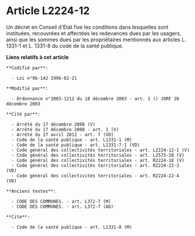# Article L2224-12

Un décret en Conseil d'Etat fixe les conditions dans lesquelles sont instituées, recouvrées et affectées les redevances dues
par les usagers, ainsi que les sommes dues par les propriétaires mentionnés aux articles L. 1331-1 et L. 1331-8 du code de la
santé publique.

**Liens relatifs à cet article**

	**Codifié par**:

	  - Loi n°96-142 1996-02-21

	**Modifié par**:

	  - Ordonnance n°2003-1212 du 18 décembre 2003 - art. 3 () JORF 20 décembre 2003

	**Cité par**:

	  - Arrêté du 17 décembre 2008 (V)
	  - Arrêté du 17 décembre 2008 - art. 1 (V)
	  - Arrêté du 27 avril 2012 - art. 7 (VD)
	  - Code de la santé publique - art. L1331-1 (M)
	  - Code de la santé publique - art. L1331-7-1 (VD)
	  - Code général des collectivités territoriales - art. L2224-12-1 (V)
	  - Code général des collectivités territoriales - art. L2573-28 (V)
	  - Code général des collectivités territoriales - art. R2224-18 (V)
	  - Code général des collectivités territoriales - art. R2224-22-3 (VD)
	  - Code général des collectivités territoriales - art. R2224-22-4 (VD)

	**Anciens textes**:

	  - CODE DES COMMUNES. - art. L372-7 (M)
	  - CODE DES COMMUNES. - art. L372-7 (Ab)

	**Cite**:

	  - Code de la santé publique - art. L1331-8 (M)
